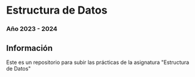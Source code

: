 # Estructura de Datos
### Año 2023 - 2024

## Información
Este es un repositorio para subir las prácticas de la asignatura "Estructura de Datos"
